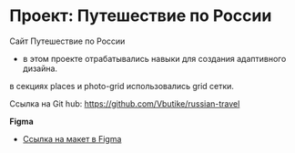 # Проект: Путешествие по России
Сайт Путешествие по России 


* в этом проекте отрабатывались навыки для создания адаптивного дизайна.

в секциях places и photo-grid использовались grid сетки.

Ссылка на Git hub:
https://github.com/Vbutike/russian-travel


**Figma**

* [Ссылка на макет в Figma](https://www.figma.com/file/5S2WSbEFL6awjVWJ0NWL8Q/Sprint-3_-Russia-_-desktop-mobile?node-id=28503%3A0)




